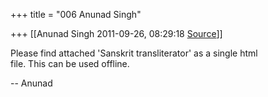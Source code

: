 +++
title = "006 Anunad Singh"

+++
[[Anunad Singh	2011-09-26, 08:29:18 [Source](https://groups.google.com/g/samskrita/c/HnH0157MGVE)]]



Please find attached 'Sanskrit transliterator' as a single html  
file. This can be used offline.

-- Anunad  

